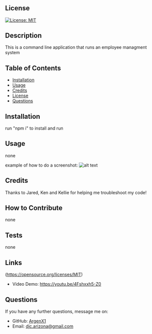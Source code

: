 # <Employee Tracker>

## License

[![License: MIT](https://img.shields.io/badge/License-MIT-yellow.svg)](https://opensource.org/licenses/MIT)

## Description

 This is a command line application that runs an employee managment system

 ## Table of Contents

 - [Installation](#installation)
 - [Usage](#usage)
 - [Credits](#credits)
 - [License](#license)
 - [Questions](#questions)

 ## Installation

 run "npm i" to install and run

 ## Usage

 none
 
 example of how to do a screenshot:
 ![alt text](assets/images/screenshot.png)

 ## Credits

 Thanks to Jared, Ken and Kellie for helping me troubleshoot my code!


 ## How to Contribute

 none

 ## Tests

 none

 ## Links

 (https://opensource.org/licenses/MIT)
 
  - Video Demo: https://youtu.be/4Fshxxh5-Z0
 
 ## Questions

 If you have any further questions, message me on:

  - GitHub: [ArgenX1](https://github.com/ArgenX1)
  - Email: djc.arizona@gmail.com
 
 